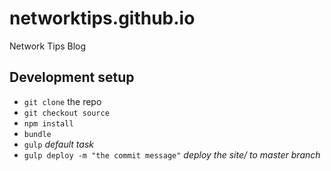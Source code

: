 # networktips.github.io
Network Tips Blog

## Development setup

- `git clone` the repo
- `git checkout source`
- `npm install`
- `bundle`
- `gulp` _default task_
- `gulp deploy -m "the commit message"` _deploy the site/ to master branch_
